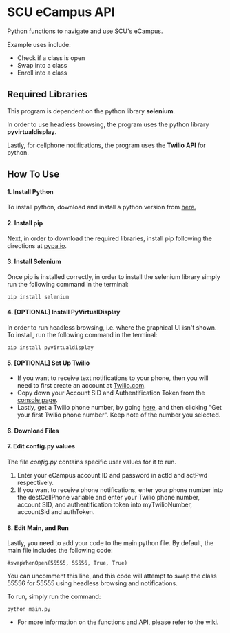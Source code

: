 # SCU eCampus API

Python functions to navigate and use SCU's eCampus.

Example uses include:
* Check if a class is open
* Swap into a class
* Enroll into a class

## Required Libraries
This program is dependent on the python library **selenium**.

In order to use headless browsing, the program uses the python library **pyvirtualdisplay**.

Lastly, for cellphone notifications, the program uses the **Twilio API** for python.

## How To Use
#### 1. Install Python
To install python, download and install a python version from [here.](https://www.python.org/downloads/)

#### 2. Install pip
Next, in order to download the required libraries, install pip following the directions at [pypa.io](https://pip.pypa.io/en/stable/installing/).

#### 3. Install Selenium
Once pip is installed correctly, in order to install the selenium library simply run the following command in the terminal:
```
pip install selenium
```

#### 4. [OPTIONAL] Install PyVirtualDisplay
In order to run headless browsing, i.e. where the graphical UI isn't shown. To install, run the following command in the terminal:
```
pip install pyvirtualdisplay
```

#### 5. [OPTIONAL] Set Up Twilio
* If you want to receive text notifications to your phone, then you will need to first create an account at [Twilio.com](https://www.twilio.com/try-twilio).
* Copy down your Account SID and Authentification Token from the [console page](https://www.twilio.com/console).
* Lastly, get a Twilio phone number, by going [here](https://www.twilio.com/console/phone-numbers/getting-started), and then clicking "Get your first Twilio phone number". Keep note of the number you selected.

#### 6. Download Files

#### 7. Edit config.py values
The file *config.py* contains specific user values for it to run.

1. Enter your eCampus account ID and password in actId and actPwd respectively.
2. If you want to receive phone notifications, enter your phone number into the destCellPhone variable and enter your Twilio phone number, account SID, and authentification token into myTwilioNumber, accountSid and authToken.

#### 8. Edit Main, and Run
Lastly, you need to add your code to the main python file. By default, the main file includes the following code:
```
#swapWhenOpen(55555, 55556, True, True)
```
You can uncomment this line, and this code will attempt to swap the class 55556 for 55555 using headless browsing and notifications.

To run, simply run the command:
```
python main.py
```
* For more information on the functions and API, please refer to the [wiki.](https://github.com/kvelcich/SCU_eCampus_API/wiki)
